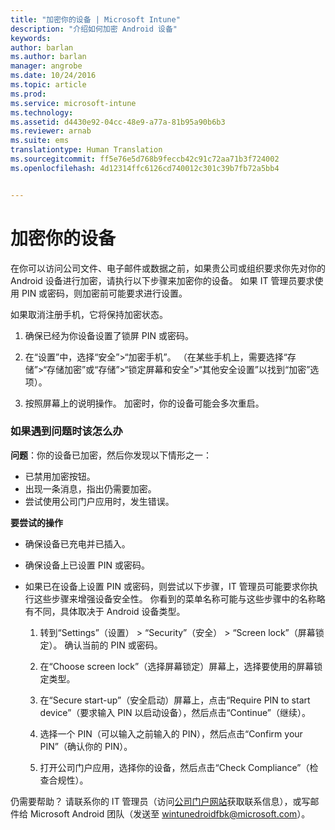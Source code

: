```yaml
---
title: "加密你的设备 | Microsoft Intune"
description: "介绍如何加密 Android 设备"
keywords: 
author: barlan
ms.author: barlan
manager: angrobe
ms.date: 10/24/2016
ms.topic: article
ms.prod: 
ms.service: microsoft-intune
ms.technology: 
ms.assetid: d4430e92-04cc-48e9-a77a-81b95a90b6b3
ms.reviewer: arnab
ms.suite: ems
translationtype: Human Translation
ms.sourcegitcommit: ff5e76e5d768b9feccb42c91c72aa71b3f724002
ms.openlocfilehash: 4d12314ffc6126cd740012c301c39b7fb72a5bb4


---
```



# 加密你的设备

在你可以访问公司文件、电子邮件或数据之前，如果贵公司或组织要求你先对你的 Android 设备进行加密，请执行以下步骤来加密你的设备。 如果 IT 管理员要求使用 PIN 或密码，则加密前可能要求进行设置。

如果取消注册手机，它将保持加密状态。

1.  确保已经为你设备设置了锁屏 PIN 或密码。

2.  在“设置”中，选择“安全”&gt;“加密手机”。
    （在某些手机上，需要选择“存储”&gt;“存储加密”或“存储”&gt;“锁定屏幕和安全”&gt;“其他安全设置”以找到“加密”选项）。

3.  按照屏幕上的说明操作。 加密时，你的设备可能会多次重启。

### 如果遇到问题时该怎么办
**问题**：你的设备已加密，然后你发现以下情形之一：

- 已禁用加密按钮。
- 出现一条消息，指出仍需要加密。
- 尝试使用公司门户应用时，发生错误。

**要尝试的操作**

- 确保设备已充电并已插入。
- 确保设备上已设置 PIN 或密码。
- 如果已在设备上设置 PIN 或密码，则尝试以下步骤，IT 管理员可能要求你执行这些步骤来增强设备安全性。 你看到的菜单名称可能与这些步骤中的名称略有不同，具体取决于 Android 设备类型。

    1. 转到“Settings”（设置） > “Security”（安全） > “Screen lock”（屏幕锁定）。 确认当前的 PIN 或密码。

    2. 在“Choose screen lock”（选择屏幕锁定）屏幕上，选择要使用的屏幕锁定类型。

    3. 在“Secure start-up”（安全启动）屏幕上，点击“Require PIN to start device”（要求输入 PIN 以启动设备），然后点击“Continue”（继续）。

    4. 选择一个 PIN（可以输入之前输入的 PIN），然后点击“Confirm your PIN”（确认你的 PIN）。

    5. 打开公司门户应用，选择你的设备，然后点击“Check Compliance”（检查合规性）。

仍需要帮助？ 请联系你的 IT 管理员（访问[公司门户网站](http://portal.manage.microsoft.com)获取联系信息），或写邮件给 Microsoft Android 团队（发送至 wintunedroidfbk@microsoft.com）。



<!--HONumber=Oct16_HO3-->


